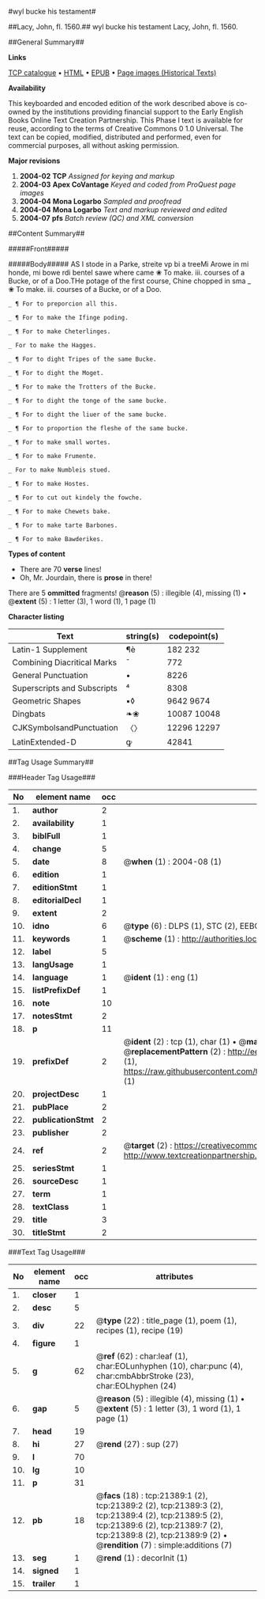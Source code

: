 #wyl bucke his testament#

##Lacy, John, fl. 1560.##
wyl bucke his testament
Lacy, John, fl. 1560.

##General Summary##

**Links**

[TCP catalogue](http://www.ota.ox.ac.uk/tcp/)  • 
[HTML](http://tei.it.ox.ac.uk/tcp/Texts-HTML/free/A04/A04979.html)  • 
[EPUB](http://tei.it.ox.ac.uk/tcp/Texts-EPUB/free/A04/A04979.epub) • 
[Page images (Historical Texts)](https://data.historicaltexts.jisc.ac.uk/view?pubId=eebo-99855881e&pageId=eebo-99855881e-21389-1)

**Availability**

This keyboarded and encoded edition of the
	       work described above is co-owned by the institutions
	       providing financial support to the Early English Books
	       Online Text Creation Partnership. This Phase I text is
	       available for reuse, according to the terms of Creative
	       Commons 0 1.0 Universal. The text can be copied,
	       modified, distributed and performed, even for
	       commercial purposes, all without asking permission.

**Major revisions**

1. __2004-02__ __TCP__ *Assigned for keying and markup*
1. __2004-03__ __Apex CoVantage__ *Keyed and coded from ProQuest page images*
1. __2004-04__ __Mona Logarbo__ *Sampled and proofread*
1. __2004-04__ __Mona Logarbo__ *Text and markup reviewed and edited*
1. __2004-07__ __pfs__ *Batch review (QC) and XML conversion*

##Content Summary##

#####Front#####

#####Body#####
AS I stode in a Parke, streite vp bi a treeMi Arowe in mi honde, mi bowe rdi benteI sawe where came ❀ To make. iii. courses of a Bucke, or of a Doo.THe potage of the first course, Chine chopped in sma
    _ ❀ To make. iii. courses of a Bucke, or of a Doo.

    _ ¶ For to preporcion all this.

    _ ¶ For to make the Ifinge poding.

    _ ¶ For to make Cheterlinges.

    _ For to make the Hagges.

    _ ¶ For to dight Tripes of the same Bucke.

    _ ¶ For to dight the Moget.

    _ ¶ For to make the Trotters of the Bucke.

    _ ¶ For to dight the tonge of the same bucke.

    _ ¶ For to dight the liuer of the same bucke.

    _ ¶ For to proportion the fleshe of the same bucke.

    _ ¶ For to make small wortes.

    _ ¶ For to make Frumente.

    _ For to make Numbleis stued.

    _ ¶ For to make Hostes.

    _ ¶ For to cut out kindely the fowche.

    _ ¶ For to make Chewets bake.

    _ ¶ For to make tarte Barbones.

    _ ¶ For to make Bawderikes.

**Types of content**

  * There are 70 **verse** lines!
  * Oh, Mr. Jourdain, there is **prose** in there!

There are 5 **ommitted** fragments! 
 @__reason__ (5) : illegible (4), missing (1)  •  @__extent__ (5) : 1 letter (3), 1 word (1), 1 page (1)

**Character listing**


|Text|string(s)|codepoint(s)|
|---|---|---|
|Latin-1 Supplement|¶è|182 232|
|Combining             Diacritical Marks|̄|772|
|General Punctuation|•|8226|
|Superscripts             and Subscripts|⁴|8308|
|Geometric Shapes|▪◊|9642 9674|
|Dingbats|❧❀|10087 10048|
|CJKSymbolsandPunctuation|〈〉|12296 12297|
|LatinExtended-D|ꝙ|42841|

##Tag Usage Summary##

###Header Tag Usage###

|No|element name|occ|attributes|
|---|---|---|---|
|1.|__author__|2||
|2.|__availability__|1||
|3.|__biblFull__|1||
|4.|__change__|5||
|5.|__date__|8| @__when__ (1) : 2004-08 (1)|
|6.|__edition__|1||
|7.|__editionStmt__|1||
|8.|__editorialDecl__|1||
|9.|__extent__|2||
|10.|__idno__|6| @__type__ (6) : DLPS (1), STC (2), EEBO-CITATION (1), PROQUEST (1), VID (1)|
|11.|__keywords__|1| @__scheme__ (1) : http://authorities.loc.gov/ (1)|
|12.|__label__|5||
|13.|__langUsage__|1||
|14.|__language__|1| @__ident__ (1) : eng (1)|
|15.|__listPrefixDef__|1||
|16.|__note__|10||
|17.|__notesStmt__|2||
|18.|__p__|11||
|19.|__prefixDef__|2| @__ident__ (2) : tcp (1), char (1)  •  @__matchPattern__ (2) : ([0-9\-]+):([0-9IVX]+) (1), (.+) (1)  •  @__replacementPattern__ (2) : http://eebo.chadwyck.com/downloadtiff?vid=$1&page=$2 (1), https://raw.githubusercontent.com/textcreationpartnership/Texts/master/tcpchars.xml#$1 (1)|
|20.|__projectDesc__|1||
|21.|__pubPlace__|2||
|22.|__publicationStmt__|2||
|23.|__publisher__|2||
|24.|__ref__|2| @__target__ (2) : https://creativecommons.org/publicdomain/zero/1.0/ (1), http://www.textcreationpartnership.org/docs/. (1)|
|25.|__seriesStmt__|1||
|26.|__sourceDesc__|1||
|27.|__term__|1||
|28.|__textClass__|1||
|29.|__title__|3||
|30.|__titleStmt__|2||


###Text Tag Usage###

|No|element name|occ|attributes|
|---|---|---|---|
|1.|__closer__|1||
|2.|__desc__|5||
|3.|__div__|22| @__type__ (22) : title_page (1), poem (1), recipes (1), recipe (19)|
|4.|__figure__|1||
|5.|__g__|62| @__ref__ (62) : char:leaf (1), char:EOLunhyphen (10), char:punc (4), char:cmbAbbrStroke (23), char:EOLhyphen (24)|
|6.|__gap__|5| @__reason__ (5) : illegible (4), missing (1)  •  @__extent__ (5) : 1 letter (3), 1 word (1), 1 page (1)|
|7.|__head__|19||
|8.|__hi__|27| @__rend__ (27) : sup (27)|
|9.|__l__|70||
|10.|__lg__|10||
|11.|__p__|31||
|12.|__pb__|18| @__facs__ (18) : tcp:21389:1 (2), tcp:21389:2 (2), tcp:21389:3 (2), tcp:21389:4 (2), tcp:21389:5 (2), tcp:21389:6 (2), tcp:21389:7 (2), tcp:21389:8 (2), tcp:21389:9 (2)  •  @__rendition__ (7) : simple:additions (7)|
|13.|__seg__|1| @__rend__ (1) : decorInit (1)|
|14.|__signed__|1||
|15.|__trailer__|1||
